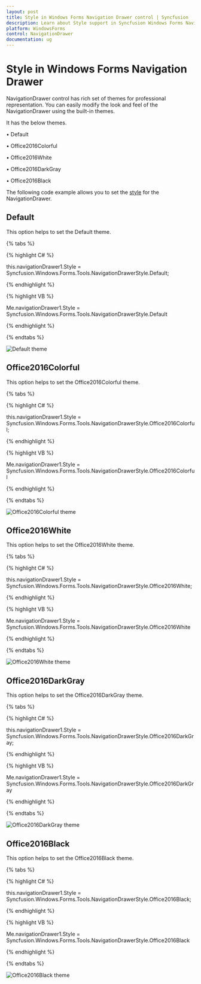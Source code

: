 ```yaml
---
layout: post
title: Style in Windows Forms Navigation Drawer control | Syncfusion
description: Learn about Style support in Syncfusion Windows Forms Navigation Drawer control, its elements and more details.
platform: WindowsForms
control: NavigationDrawer 
documentation: ug
---
```


# Style in Windows Forms Navigation Drawer

NavigationDrawer control has rich set of themes for professional representation. You can easily modify the look and feel of the NavigationDrawer using the built-in themes.

It has the below themes.

•	Default

•	Office2016Colorful

•	Office2016White

•	Office2016DarkGray

•	Office2016Black

The following code example allows you to set the [style](https://help.syncfusion.com/cr/windowsforms/Syncfusion.Windows.Forms.Tools.NavigationDrawer.html#Syncfusion_Windows_Forms_Tools_NavigationDrawer_Style) for the NavigationDrawer.

## Default

This option helps to set the Default theme.

{% tabs %}

{% highlight C# %}

this.navigationDrawer1.Style = Syncfusion.Windows.Forms.Tools.NavigationDrawerStyle.Default;

{% endhighlight %}

{% highlight VB %}

Me.navigationDrawer1.Style = Syncfusion.Windows.Forms.Tools.NavigationDrawerStyle.Default

{% endhighlight %}

{% endtabs %}

![Default theme](Style_images/Style_img1.png)

## Office2016Colorful

This option helps to set the Office2016Colorful theme.

{% tabs %}

{% highlight C# %}

this.navigationDrawer1.Style = Syncfusion.Windows.Forms.Tools.NavigationDrawerStyle.Office2016Colorful;

{% endhighlight %}

{% highlight VB %}

Me.navigationDrawer1.Style = Syncfusion.Windows.Forms.Tools.NavigationDrawerStyle.Office2016Colorful

{% endhighlight %}

{% endtabs %}

![Office2016Colorful theme](Style_images/Style_img2.png)

## Office2016White

This option helps to set the Office2016White theme.

{% tabs %}

{% highlight C# %}

this.navigationDrawer1.Style = Syncfusion.Windows.Forms.Tools.NavigationDrawerStyle.Office2016White;

{% endhighlight %}

{% highlight VB %}

Me.navigationDrawer1.Style = Syncfusion.Windows.Forms.Tools.NavigationDrawerStyle.Office2016White

{% endhighlight %}

{% endtabs %}

![Office2016White theme](Style_images/Style_img3.png)

## Office2016DarkGray

This option helps to set the Office2016DarkGray theme.

{% tabs %}

{% highlight C# %}

this.navigationDrawer1.Style = Syncfusion.Windows.Forms.Tools.NavigationDrawerStyle.Office2016DarkGray;

{% endhighlight %}

{% highlight VB %}

Me.navigationDrawer1.Style = Syncfusion.Windows.Forms.Tools.NavigationDrawerStyle.Office2016DarkGray

{% endhighlight %}

{% endtabs %}

![Office2016DarkGray theme](Style_images/Style_img4.png)

## Office2016Black

This option helps to set the Office2016Black theme.

{% tabs %}

{% highlight C# %}

this.navigationDrawer1.Style = Syncfusion.Windows.Forms.Tools.NavigationDrawerStyle.Office2016Black;

{% endhighlight %}

{% highlight VB %}

Me.navigationDrawer1.Style = Syncfusion.Windows.Forms.Tools.NavigationDrawerStyle.Office2016Black

{% endhighlight %}

{% endtabs %}

![Office2016Black theme](Style_images/Style_img5.png)
